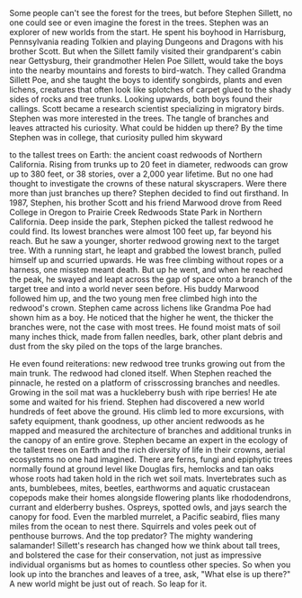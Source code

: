 
Some people can&#39;t see 
the forest for the trees,
but before Stephen Sillett, no one could see
or even imagine the forest in the trees.
Stephen was an explorer of 
new worlds from the start.
He spent his boyhood in Harrisburg, Pennsylvania
reading Tolkien and playing 
Dungeons and Dragons with his brother Scott.
But when the Sillett family visited 
their grandparent&#39;s cabin near Gettysburg,
their grandmother Helen Poe Sillett,
would take the boys into the nearby 
mountains and forests to bird-watch.
They called Grandma Sillett Poe,
and she taught the boys to identify 
songbirds, plants and even lichens,
creatures that often look like splotches of carpet
glued to the shady sides of rocks and tree trunks.
Looking upwards, 
both boys found their callings.
Scott became a research scientist 
specializing in migratory birds.
Stephen was more interested in the trees.
The tangle of branches and leaves
attracted his curiosity.
What could be hidden up there?
By the time Stephen was in college,
that curiosity pulled him skyward

to the tallest trees on Earth:
the ancient coast redwoods of Northern California.
Rising from trunks 
up to 20 feet in diameter,
redwoods can grow up to 380 feet, or 38 stories,
over a 2,000 year lifetime.
But no one had thought to investigate 
the crowns of these natural skyscrapers.
Were there more than 
just branches up there?
Stephen decided to find out firsthand.
In 1987, Stephen, his brother Scott
and his friend Marwood
drove from Reed College in Oregon
to Prairie Creek Redwoods State Park
in Northern California.
Deep inside the park,
Stephen picked the tallest redwood he could find.
Its lowest branches
were almost 100 feet up,
far beyond his reach.
But he saw a younger, shorter redwood 
growing next to the target tree.
With a running start, he leapt 
and grabbed the lowest branch,
pulled himself up and scurried upwards.
He was free climbing
without ropes or a harness,
one misstep meant death.
But up he went, 
and when he reached the peak,
he swayed and leapt across the gap of space
onto a branch of the target tree
and into a world never seen before.
His buddy Marwood followed him up,
and the two young men free climbed
high into the redwood&#39;s crown.
Stephen came across lichens
like Grandma Poe had shown him as a boy.
He noticed that the higher he went,
the thicker the branches were,
not the case with most trees.
He found moist mats of soil many inches thick,
made from fallen needles, bark,
other plant debris and dust from the sky
piled on the tops of the large branches.

He even found reiterations:
new redwood tree trunks 
growing out from the main trunk.
The redwood had cloned itself.
When Stephen reached the pinnacle,
he rested on a platform of 
crisscrossing branches and needles.
Growing in the soil mat was a 
huckleberry bush with ripe berries!
He ate some and waited for his friend.
Stephen had discovered a new world
hundreds of feet above the ground.
His climb led to more excursions,
with safety equipment, thank goodness,
up other ancient redwoods
as he mapped and measured the architecture
of branches and additional trunks
in the canopy of an entire grove.
Stephen became an expert
in the ecology of the tallest trees on Earth
and the rich diversity of life in their crowns,
aerial ecosystems no one had imagined.
There are ferns, fungi and epiphytic trees
normally found at ground level
like Douglas firs, hemlocks and tan oaks
whose roots had taken hold
in the rich wet soil mats.
Invertebrates such as ants, bumblebees, 
mites, beetles, earthworms and aquatic crustacean copepods
make their homes alongside
flowering plants like
rhododendrons, currant
and elderberry bushes.
Ospreys, spotted owls, and jays
search the canopy for food.
Even the marbled murrelet, 
a Pacific seabird,
flies many miles from the ocean
to nest there.
Squirrels and voles 
peek out of penthouse burrows.
And the top predator?
The mighty wandering salamander!
Sillett&#39;s research has changed
how we think about tall trees,
and bolstered the case
for their conservation,
not just as impressive
individual organisms
but as homes to countless other species.
So when you look up into 
the branches and leaves of a tree,
ask, &quot;What else is up there?&quot;
A new world might be just out of reach.
So leap for it.
